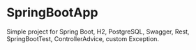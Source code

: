 # SpringBootApp
Simple project for Spring Boot, H2, PostgreSQL, Swagger, Rest, SpringBootTest,
ControllerAdvice, custom Exception.

